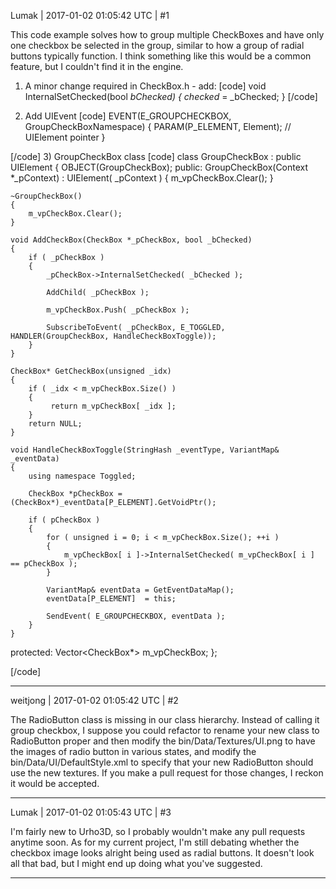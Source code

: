 Lumak | 2017-01-02 01:05:42 UTC | #1

This code example solves how to group multiple CheckBoxes and have only one checkbox be selected in the group, similar to how a group of radial buttons typically function. I think something like this would be a common feature, but I couldn't find it in the engine.

1) A minor change required in CheckBox.h - add:
[code]
    void InternalSetChecked(bool _bChecked)
    {
        checked_ = _bChecked;
    }
[/code]

2) Add UIEvent
[code]
EVENT(E_GROUPCHECKBOX, GroupCheckBoxNamespace)
{
    PARAM(P_ELEMENT, Element);             // UIElement pointer
}

[/code]
3) GroupCheckBox class
[code]
class GroupCheckBox : public UIElement
{
    OBJECT(GroupCheckBox);
public:
    GroupCheckBox(Context *_pContext)
        : UIElement( _pContext )
    {
        m_vpCheckBox.Clear();
    }

    ~GroupCheckBox()
    {
        m_vpCheckBox.Clear();
    }

    void AddCheckBox(CheckBox *_pCheckBox, bool _bChecked)
    {
        if ( _pCheckBox )
        {
            _pCheckBox->InternalSetChecked( _bChecked );

            AddChild( _pCheckBox );

            m_vpCheckBox.Push( _pCheckBox );

            SubscribeToEvent( _pCheckBox, E_TOGGLED, HANDLER(GroupCheckBox, HandleCheckBoxToggle));
        }
    }

    CheckBox* GetCheckBox(unsigned _idx)
    {
        if ( _idx < m_vpCheckBox.Size() )
        {
             return m_vpCheckBox[ _idx ];
        }
        return NULL;
    }

    void HandleCheckBoxToggle(StringHash _eventType, VariantMap& _eventData)
    {
        using namespace Toggled;

        CheckBox *pCheckBox = (CheckBox*)_eventData[P_ELEMENT].GetVoidPtr();

        if ( pCheckBox )
        {
            for ( unsigned i = 0; i < m_vpCheckBox.Size(); ++i )
            {
                m_vpCheckBox[ i ]->InternalSetChecked( m_vpCheckBox[ i ] == pCheckBox );
            }

            VariantMap& eventData = GetEventDataMap();
            eventData[P_ELEMENT]  = this;

            SendEvent( E_GROUPCHECKBOX, eventData );
        }
    }

protected:
    Vector<CheckBox*>   m_vpCheckBox;
};

[/code]

-------------------------

weitjong | 2017-01-02 01:05:42 UTC | #2

The RadioButton class is missing in our class hierarchy. Instead of calling it group checkbox, I suppose you could refactor to rename your new class to RadioButton proper and then modify the bin/Data/Textures/UI.png to have the images of radio button in various states, and modify the bin/Data/UI/DefaultStyle.xml to specify that your new RadioButton should use the new textures. If you make a pull request for those changes, I reckon it would be accepted.

-------------------------

Lumak | 2017-01-02 01:05:43 UTC | #3

I'm fairly new to Urho3D, so I probably wouldn't make any pull requests anytime soon.  As for my current project, I'm still debating whether the checkbox image looks alright being used as radial buttons.  It doesn't look all that bad, but I might end up doing what you've suggested.

-------------------------

